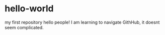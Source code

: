 # hello-world
my first repository
hello people!
I am learning to navigate GithHub, it doesnt seem complicated.
